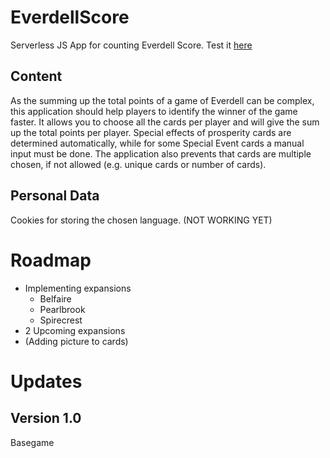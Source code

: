 # EverdellScore
Serverless JS App for counting Everdell Score. Test it [here](https://tadeaustria.github.io/EverdellScore/)

## Content
As the summing up the total points of a game of Everdell can be complex, this application should help players to identify the winner of the game faster.
It allows you to choose all the cards per player and will give the sum up the total points per player. Special effects of prosperity cards are determined automatically, while for some Special Event cards a manual input must be done.
The application also prevents that cards are multiple chosen, if not allowed (e.g. unique cards or number of cards).

## Personal Data
Cookies for storing the chosen language. (NOT WORKING YET)

# Roadmap

* Implementing expansions
  * Belfaire
  * Pearlbrook
  * Spirecrest
* 2 Upcoming expansions
* (Adding picture to cards)

# Updates

## Version 1.0
Basegame